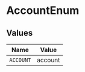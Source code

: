 # AccountEnum


## Values

| Name      | Value     |
| --------- | --------- |
| `ACCOUNT` | account   |